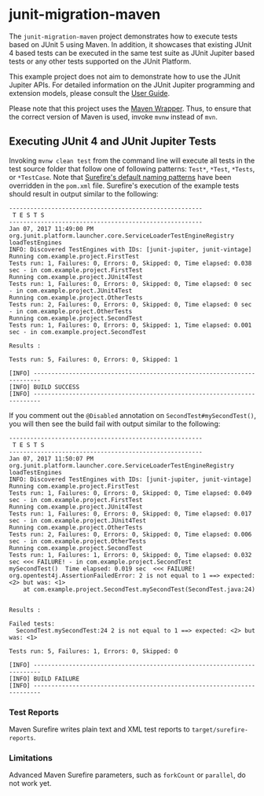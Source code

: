 # junit-migration-maven

The `junit-migration-maven` project demonstrates how to execute tests based on JUnit 5
using Maven. In addition, it showcases that existing JUnit 4 based tests can be executed
in the same test suite as JUnit Jupiter based tests or any other tests supported on
the JUnit Platform.

This example project does not aim to demonstrate how to use the JUnit Jupiter APIs.
For detailed information on the JUnit Jupiter programming and extension models,
please consult the [User Guide](https://docs.junit.org/current/user-guide/).

Please note that this project uses the [Maven Wrapper](https://github.com/takari/maven-wrapper).
Thus, to ensure that the correct version of Maven is used, invoke `mvnw` instead of `mvn`.

## Executing JUnit 4 and JUnit Jupiter Tests

Invoking `mvnw clean test` from the command line will execute all tests in the test source
folder that follow one of following patterns: `Test*`, `*Test`, `*Tests`, or `*TestCase`.
Note that [Surefire's default naming patterns](https://maven.apache.org/surefire/maven-surefire-plugin/examples/inclusion-exclusion.html)
have been overridden in the `pom.xml` file. Surefire's execution of
the example tests should result in output similar to the following:

```
-------------------------------------------------------
 T E S T S
-------------------------------------------------------
Jan 07, 2017 11:49:00 PM org.junit.platform.launcher.core.ServiceLoaderTestEngineRegistry loadTestEngines
INFO: Discovered TestEngines with IDs: [junit-jupiter, junit-vintage]
Running com.example.project.FirstTest
Tests run: 1, Failures: 0, Errors: 0, Skipped: 0, Time elapsed: 0.038 sec - in com.example.project.FirstTest
Running com.example.project.JUnit4Test
Tests run: 1, Failures: 0, Errors: 0, Skipped: 0, Time elapsed: 0 sec - in com.example.project.JUnit4Test
Running com.example.project.OtherTests
Tests run: 2, Failures: 0, Errors: 0, Skipped: 0, Time elapsed: 0 sec - in com.example.project.OtherTests
Running com.example.project.SecondTest
Tests run: 1, Failures: 0, Errors: 0, Skipped: 1, Time elapsed: 0.001 sec - in com.example.project.SecondTest

Results :

Tests run: 5, Failures: 0, Errors: 0, Skipped: 1

[INFO] ------------------------------------------------------------------------
[INFO] BUILD SUCCESS
[INFO] ------------------------------------------------------------------------
```

If you comment out the `@Disabled` annotation on `SecondTest#mySecondTest()`, you will
then see the build fail with output similar to the following:

```
-------------------------------------------------------
 T E S T S
-------------------------------------------------------
Jan 07, 2017 11:50:07 PM org.junit.platform.launcher.core.ServiceLoaderTestEngineRegistry loadTestEngines
INFO: Discovered TestEngines with IDs: [junit-jupiter, junit-vintage]
Running com.example.project.FirstTest
Tests run: 1, Failures: 0, Errors: 0, Skipped: 0, Time elapsed: 0.049 sec - in com.example.project.FirstTest
Running com.example.project.JUnit4Test
Tests run: 1, Failures: 0, Errors: 0, Skipped: 0, Time elapsed: 0.017 sec - in com.example.project.JUnit4Test
Running com.example.project.OtherTests
Tests run: 2, Failures: 0, Errors: 0, Skipped: 0, Time elapsed: 0.006 sec - in com.example.project.OtherTests
Running com.example.project.SecondTest
Tests run: 1, Failures: 1, Errors: 0, Skipped: 0, Time elapsed: 0.032 sec <<< FAILURE! - in com.example.project.SecondTest
mySecondTest()  Time elapsed: 0.019 sec  <<< FAILURE!
org.opentest4j.AssertionFailedError: 2 is not equal to 1 ==> expected: <2> but was: <1>
	at com.example.project.SecondTest.mySecondTest(SecondTest.java:24)


Results :

Failed tests:
  SecondTest.mySecondTest:24 2 is not equal to 1 ==> expected: <2> but was: <1>

Tests run: 5, Failures: 1, Errors: 0, Skipped: 0

[INFO] ------------------------------------------------------------------------
[INFO] BUILD FAILURE
[INFO] ------------------------------------------------------------------------
```

### Test Reports

Maven Surefire writes plain text and XML test reports to `target/surefire-reports`.

### Limitations

Advanced Maven Surefire parameters, such as `forkCount` or `parallel`, do not work yet.
